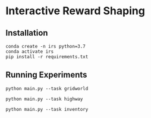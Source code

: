 # Interactive Reward Shaping  

## Installation  

```{bash}  
conda create -n irs python=3.7  
conda activate irs  
pip install -r requirements.txt  
```

## Running Experiments  

```{bash}
python main.py --task gridworld  

python main.py --task highway  

python main.py --task inventory
```

